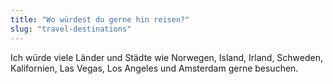 ```yaml
---
title: "Wo würdest du gerne hin reisen?"
slug: "travel-destinations"
---
```


Ich würde viele Länder und Städte wie Norwegen, Island, Irland, Schweden, Kalifornien, Las Vegas, Los Angeles und Amsterdam gerne besuchen.